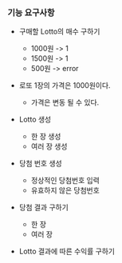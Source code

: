 ### 기능 요구사항
- 구매할 Lotto의 매수 구하기
  - 1000원 -> 1
  - 1500원 -> 1
  - 500원  -> error
  
- 로또 1장의 가격은 1000원이다.
  - 가격은 변동 될 수 있다.
  
- Lotto 생성
  - 한 장 생성
  - 여러 장 생성 

- 당첨 번호 생성
  - 정상적인 당첨번호 입력
  - 유효하지 않은 당첨번호
  
- 당첨 결과 구하기
  - 한 장
  - 여러 장
  
- Lotto 결과에 따른 수익률 구하기